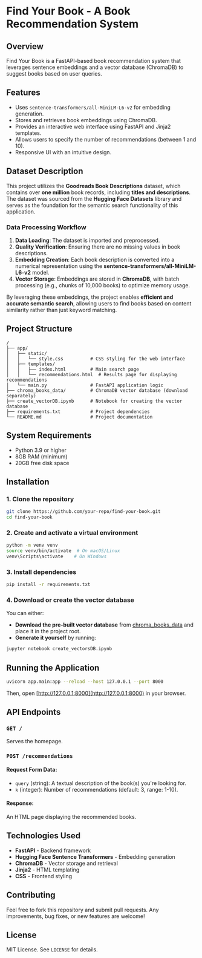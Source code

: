 # Find Your Book - A Book Recommendation System

## Overview
Find Your Book is a FastAPI-based book recommendation system that leverages sentence embeddings and a vector database (ChromaDB) to suggest books based on user queries.

## Features
- Uses `sentence-transformers/all-MiniLM-L6-v2` for embedding generation.
- Stores and retrieves book embeddings using ChromaDB.
- Provides an interactive web interface using FastAPI and Jinja2 templates.
- Allows users to specify the number of recommendations (between 1 and 10).
- Responsive UI with an intuitive design.

## Dataset Description
This project utilizes the **Goodreads Book Descriptions** dataset, which contains over **one million** book records, including **titles and descriptions**. The dataset was sourced from the **Hugging Face Datasets** library and serves as the foundation for the semantic search functionality of this application.

### Data Processing Workflow
1. **Data Loading**: The dataset is imported and preprocessed.
2. **Quality Verification**: Ensuring there are no missing values in book descriptions.
3. **Embedding Creation**: Each book description is converted into a numerical representation using the **sentence-transformers/all-MiniLM-L6-v2** model.
4. **Vector Storage**: Embeddings are stored in **ChromaDB**, with batch processing (e.g., chunks of 10,000 books) to optimize memory usage.

By leveraging these embeddings, the project enables **efficient and accurate semantic search**, allowing users to find books based on content similarity rather than just keyword matching.


## Project Structure
```
/
├── app/
│   ├── static/
│   │   └── style.css          # CSS styling for the web interface
│   ├── templates/
│   │   ├── index.html         # Main search page
│   │   └── recommendations.html  # Results page for displaying recommendations
│   └── main.py                # FastAPI application logic
├── chroma_books_data/         # ChromaDB vector database (download separately)
├── create_vectorDB.ipynb      # Notebook for creating the vector database
├── requirements.txt           # Project dependencies
└── README.md                  # Project documentation
```

## System Requirements

- Python 3.9 or higher
- 8GB RAM (minimum)
- 20GB free disk space

## Installation

### 1. Clone the repository
```sh
git clone https://github.com/your-repo/find-your-book.git
cd find-your-book
```

### 2. Create and activate a virtual environment
```sh
python -m venv venv
source venv/bin/activate  # On macOS/Linux
venv\Scripts\activate    # On Windows
```

### 3. Install dependencies
```sh
pip install -r requirements.txt
```

### 4. Download or create the vector database
You can either:
- **Download the pre-built vector database** from [chroma_books_data](https://drive.google.com/drive/folders/1-2l29QrB3uABGft0ofro4wGE9Qh8R4DG?usp=sharing) and place it in the project root.
- **Generate it yourself** by running:
```sh
jupyter notebook create_vectorsDB.ipynb
```

## Running the Application
```sh
uvicorn app.main:app --reload --host 127.0.0.1 --port 8000
```
Then, open [http://127.0.0.1:8000](http://127.0.0.1:8000) in your browser.


## API Endpoints
### `GET /`
Serves the homepage.

### `POST /recommendations`
#### Request Form Data:
- `query` (string): A textual description of the book(s) you're looking for.
- `k` (integer): Number of recommendations (default: 3, range: 1-10).

#### Response:
An HTML page displaying the recommended books.

## Technologies Used
- **FastAPI** - Backend framework
- **Hugging Face Sentence Transformers** - Embedding generation
- **ChromaDB** - Vector storage and retrieval
- **Jinja2** - HTML templating
- **CSS** - Frontend styling

## Contributing
Feel free to fork this repository and submit pull requests. Any improvements, bug fixes, or new features are welcome!

## License
MIT License. See `LICENSE` for details.
